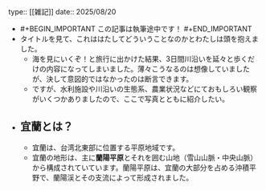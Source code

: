 type:: [[雑記]]
date:: 2025/08/20

- #+BEGIN_IMPORTANT
  この記事は執筆途中です！
  #+END_IMPORTANT
- タイトルを見て、これははたしてどういうことなのかとわたしは頭を抱えました。
	- 海を見にいくぞ！と旅行に出かけた結果、3日間川沿いを延々と歩くだけの内容になってしまいました。薄々こうなるのは想像していましたが、決して意図的ではなかったのは断言できます。
	- ですが、水利施設や川沿いの生態系、農業状況などにておもしろい観察がいくつかありましたので、ここで写真とともに紹介したい。
- ## 宜蘭とは？
	- 宜蘭は、台湾北東部に位置する平原地域です。
	- 宜蘭の地形は、主に**蘭陽平原**とそれを囲む山地（雪山山脈・中央山脈）から構成されていています。蘭陽平原は、宜蘭の大部分を占める沖積平野で、蘭陽渓とその支流によって形成されました。